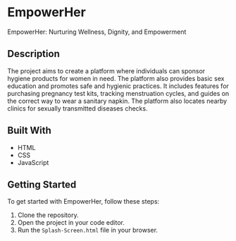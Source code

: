 # EmpowerHer
EmpowerHer: Nurturing Wellness, Dignity, and Empowerment

## Description
The project aims to create a platform where individuals can sponsor hygiene products for women in need. 
The platform also provides basic sex education and promotes safe and hygienic practices. 
It includes features for purchasing pregnancy test kits, tracking menstruation cycles, and guides on the correct way to wear a sanitary napkin. 
The platform also locates nearby clinics for sexually transmitted diseases checks.

## Built With
- HTML
- CSS
- JavaScript

## Getting Started
To get started with EmpowerHer, follow these steps:
1. Clone the repository.
2. Open the project in your code editor.
3. Run the `Splash-Screen.html` file in your browser.
